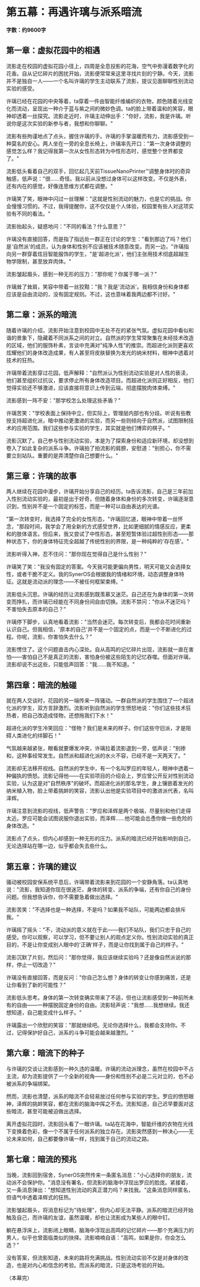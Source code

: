 # 第五幕：再遇许璃与派系暗流

**字数：约9600字**

## 第一章：虚拟花园中的相遇

流影走在校园的虚拟花园小径上，四周是全息投影的花海，空气中弥漫着数字化的花香。自从记忆碎片的困扰开始，流影便常常来这里寻找片刻的宁静。今天，流影并不是独自一人——一个名叫许璃的学生主动联系了流影，提议见面聊聊性别流动实验的感受。

许璃已经在花园的中央等着，ta穿着一件由智能纤维编织的衣物，颜色随着光线变化而流动，呈现出一种介于蓝与紫之间的微妙色调。ta的脸上带着温和的笑容，眼神却透着一丝探究。流影走近时，许璃主动伸出手："你好，流影，我是许璃。听说你是这次实验的新参与者，我想和你聊聊。"

流影有些拘谨地点了点头，握住许璃的手。许璃的手掌温暖而有力，流影感受到一种莫名的安心。两人坐在一旁的全息长椅上，许璃率先开口："第一次身体调整的感觉怎么样？我记得我第一次从女性形态转为中性形态时，感觉整个世界都变了。"

流影低头看着自己的双手，回忆起几天前TissueNanoPrinter™调整身体时的奇异触感，低声说："很……奇怪。我以前从没想过身体可以这样改变。不仅是外表，还有内在的感觉，好像连思维方式都在调整。"

许璃笑了笑，眼神中闪过一丝理解："这就是性别流动的魅力，也是它的挑战。你会慢慢习惯的。不过，我得提醒你，这不仅仅是个人体验，校园里有些人对这项实验有不同的看法。"

流影抬起头，疑惑地问："不同的看法？什么意思？"

许璃没有直接回答，而是指了指远处一群正在讨论的学生："看到那边了吗？他们是'自然派'的成员，认为身体和性别不应该被技术随意改变。而另一边，"许璃指向另一群穿着炫目智能服饰的学生，"是'超进化派'，他们主张用技术彻底超越生物学限制，甚至放弃肉体。"

流影皱起眉头，感到一种无形的压力："那你呢？你属于哪一派？"

许璃耸了耸肩，笑容中带着一丝狡黠："我？我是'流动派'。我相信身份和身体都应该是自由流动的，没有固定规则。不过，这也意味着我两边都不讨好。"

## 第二章：派系的暗流

随着许璃的介绍，流影开始注意到校园中无处不在的紧张气氛。虚拟花园中看似和谐的景象下，隐藏着不同派系之间的对立。自然派的学生常常聚集在未经技术改造的区域，他们的服饰朴素，言谈中充满对"纯净人性"的推崇。而超进化派则更喜欢炫耀他们的身体改造成果，有人甚至将皮肤替换为发光的纳米材料，眼神中透着对技术的狂热。

许璃带着流影穿过花园，低声解释："自然派认为性别流动实验是对人性的亵渎，他们甚至组织过抗议，要求停止所有身体改造项目。而超进化派则正好相反，他们觉得实验还不够激进，应该直接将意识上传到云端，彻底摆脱肉体束缚。"

流影感到一阵不安："那学校怎么处理这些矛盾？"

许璃苦笑："学校表面上保持中立，但实际上，管理层内部也有分歧。听说有些教授支持超进化派，暗中推动更激进的实验，而另一些则倾向于自然派，试图限制技术的应用范围。我们这些参与实验的学生，其实就是他们博弈的棋子。"

流影沉默了。自己参与性别流动实验，本是为了探索身份和适应新环境，却没想到卷入了如此复杂的派系斗争。许璃拍了拍流影的肩膀，安慰道："别担心，你不需要立刻站队。重要的是弄清楚你自己想要什么。"

## 第三章：许璃的故事

两人继续在花园中漫步，许璃开始分享自己的经历。ta告诉流影，自己是三年前加入性别流动实验的，最初是出于好奇，但随着身体和身份的多次转变，许璃逐渐意识到，性别并不是一个固定的标签，而是一种可以自由表达的光谱。

"第一次转变时，我选择了完全的女性形态，"许璃回忆道，眼神中带着一丝怀念，"那段时间，我学会了用全新的方式感受世界，比如更细腻的情感反应，更柔和的肢体语言。但后来，我又尝试了中性形态，甚至短暂体验过超性别形态——那种状态下，你的身体特征完全超越了传统性别的界限，是一种纯粹的'存在感'。"

流影听得入神，忍不住问："那你现在觉得自己是什么性别？"

许璃笑了笑："我没有固定的答案。今天我可能更偏向男性，明天可能又会选择女性，或者干脆不定义。我的SynerOS会根据我的情绪和环境，动态调整身体特征。这就是流动派的理念——不被任何框架束缚。"

流影低头沉思。许璃的经历让流影感到既羡慕又迷茫。自己还在为身体的第一次转变而挣扎，而许璃已经能在不同身份间自由切换。流影不禁问："你从不迷茫吗？不害怕失去原本的自己？"

许璃停下脚步，认真地看着流影："当然会迷茫。每次转变后，我都会花时间重新认识自己。但我相信，'原本的自己'并不是一个固定的点，而是一个不断进化的过程。你呢，流影，你害怕失去什么？"

流影愣住了。这个问题直击内心深处。自从高鸣的记忆碎片出现，流影就一直在害怕——害怕自己不是真正的流影，害怕身份被这些陌生的记忆吞噬。但面对许璃，流影却说不出这些，只能低声回答："我……我不知道。"

## 第四章：暗流的触碰

就在两人交谈时，花园的另一端传来一阵骚动。一群自然派的学生围住了一个超进化派的学生，双方言辞激烈。流影听到自然派的学生愤怒地说："你们这些技术狂热者，把自己改造成怪物，还想拖我们下水！"

超进化派的学生冷笑回应："怪物？我们是未来的样子。你们这些守旧派，才是阻碍人类进化的绊脚石！"

气氛越来越紧张，眼看就要爆发冲突，许璃拉着流影退到一旁，低声说："别掺和，这种事经常发生。自然派和超进化派的水火不容，已经不是一天两天了。"

流影却无法移开视线。自然派的学生中，有一个名叫罗应的年轻人，眼神中透着一种偏执的愤怒。流影记得他——在实验项目的介绍会上，罗应曾公开反对性别流动实验，认为这是对"自然秩序"的破坏。而超进化派的那名学生，身上镶嵌着发光的纳米植入物，脸上带着挑衅的笑容，流影认出他是实验项目中的激进派代表，名叫泽辉。

许璃注意到流影的视线，低声警告："罗应和泽辉是两个极端，尽量别和他们走得太近。罗应可能会试图说服你退出实验，而泽辉……他可能会怂恿你做一些危险的身体改造。"

流影点了点头，但内心却感到一种无形的压力。派系的暗流已经开始影响到自己，无论选择站在哪一边，似乎都会失去些什么。

## 第五章：许璃的建议

骚动被校园安保系统平息后，许璃带着流影来到花园的一个安静角落。ta认真地说："流影，我知道你现在很迷茫，身体的转变、派系的争端，还有你自己的身份问题。但我想告诉你，你不需要急着做出选择。"

流影苦笑："不选择也是一种选择，不是吗？如果我不站队，可能两边都会排斥我。"

许璃摇了摇头："不，流动派的意义就在于此——我们不站队，我们只忠于自己的感受。你可以观察，可以学习，但不要让别人的观点定义你。性别流动实验的真正目的，不是让你变成别人眼中的'正确'样子，而是让你找到属于自己的样子。"

流影沉默了片刻，然后问："那你觉得，我应该继续实验吗？还是像自然派说的那样，停止一切改造？"

许璃没有直接回答，而是反问："你自己怎么想？身体的转变让你感到痛苦，还是让你看到了新的可能性？"

流影低头思考。身体的第一次转变确实带来了不适，但也让流影感受到一种前所未有的自由——一种摆脱固定身份的自由。流影轻声说："我想……我想继续。我还想知道，自己能变成什么样子。"

许璃露出一个欣慰的笑容："那就继续吧。无论你选择什么，我都会支持你。不过，记得保护好自己，派系的斗争可能会越来越激烈。"

## 第六章：暗流下的种子

与许璃的交谈让流影感到一种久违的温暖。许璃的流动派理念，虽然在校园中不占主流，却为流影提供了一个全新的视角——身份和性别不必是二元对立的，也不必被派系的争端绑架。

然而，流影也清楚，派系的暗流不会轻易放过任何参与实验的学生。罗应的愤怒眼神，泽辉的挑衅笑容，都在流影的脑海中挥之不去。流影知道，自己迟早要面对这些暗流，甚至可能被迫做出选择。

离开虚拟花园时，流影回头看了一眼许璃。ta站在花海中，智能纤维的衣物在光线下变换着色彩，像一个不属于任何派系的独立存在。流影突然感到一种决心——无论未来如何，自己都要像许璃一样，找到属于自己的流动之路。

## 第七章：暗流的预兆

当晚，流影回到宿舍，SynerOS突然传来一条匿名消息："小心选择你的朋友，流动派不会保护你。"消息没有署名，但流影的脑海中浮现出罗应的脸庞。紧接着，又一条消息弹出："想知道性别流动的真正潜力吗？来找我。"这条消息同样匿名，但语气中透着泽辉式的狂热。

流影皱起眉头，将消息标记为"待处理"，但内心却无法平静。派系的暗流已经开始触及自己，而许璃的友谊，虽然温暖，却也让流影成为某些人的眼中钉。

躺在悬浮床上，流影闭上眼睛，脑海中浮现出高鸣的记忆碎片——那个充满压力的男人，似乎也曾面临类似的抉择。流影喃喃自语："高鸣，如果是你，你会怎么选？"

没有答案，但流影知道，未来的路将充满挑战。性别流动实验不仅是对身体的改造，也是对内心和信念的考验。而派系的暗流，只是这场考验的开始。

（本幕完） 